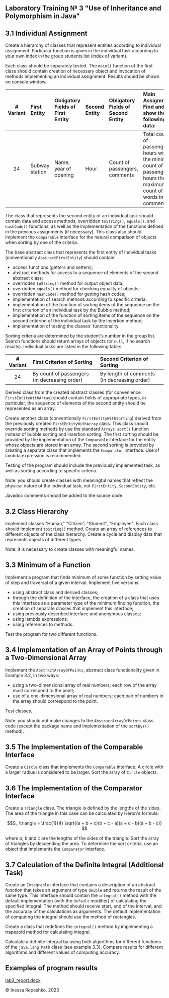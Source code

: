 ## Laboratory Training № 3 "Use of Inheritance and Polymorphism in Java"

## 3.1 Individual Assignment

Create a hierarchy of classes that represent entities according to individual assignment. Particular function is given in the individual task according to your own index in the group students list (index of variant).

Each class should be separately tested. The ```main()``` function of the first class should contain creation of necessary object and invocation of methods implementing an individual assignment. Results should be shown on console window.

| # Variant | First Entity   | Obligatory Fields of First Entity | Second Entity | Obligatory Fields of Second Entity | Main Assignment: Find and show the following data:                                                                  |
| :-------: | :------------- | :-------------------------------- | :------------ | :--------------------------------- | :------------------------------------------------------------------------------------------------------------------ |
| 24        | Subway station | Name, year of opening	           | Hour          | Count of passengers, comments	    | Total count of passengers, hours with the minimum count of passengers, hours the maximum count of words in comments |

The class that represents the second entity of an individual task should contain data and access methods, overridden ```toString()```, ```equals()```, and ```hashCode()``` functions, as well as the implementation of the functions defined in the previous assignments (if necessary). This class also should implement the ```Comparable``` interface for the natural comparison of objects when sorting by one of the criteria.

The base abstract class that represents the first entity of individual tasks (conventionally ```AbstractFirstEntity```) should contain:
* access functions (getters and setters);
* abstract methods for access to a sequence of elements of the second abstract class;
* overridden ```toString()``` method for output object data;
* overridden ```equals()``` method for checking equality of objects;
* overridden ```hashCode()``` method for getting hash codes;
* implementation of search methods according to specific criteria;
* implementation of the function of sorting items of the sequence on the first criterion of an individual task by the Bubble method;
* implementation of the function of sorting items of the sequence on the second criterion of the individual task by the Insertion method;
* implementation of testing the classes' functionality.

Sorting criteria are determined by the student's number in the group list. Search functions should return arrays of objects (or ```null```, if no search results). Individual tasks are listed in the following table:

| # Variant | First Criterion of Sorting                   | Second Criterion of Sorting                 |
| :-------: | :------------------------------------------- | :------------------------------------------ |
| 24        | By count of passengers (in decreasing order) | By length of comments (in decreasing order) |

Derived class from the created abstract classes (for convenience ```FirstEntityWithArray```) should contain fields of appropriate types, in particular, the sequence of elements of the second entity should be represented as an array.

Create another class (conventionally ```FirstEntityWithSorting```) derived from the previously created ```FirstEntityWithArray``` class. This class should override sorting methods by use the standard ```Arrays.sort()``` function instead of bubble sorting and insertion sorting. The first sorting should be provided by the implementation of the ```Comparable``` interface for the entity whose objects are stored in an array. The second sorting is provided by creating a separate class that implements the ```Comparator``` interface. Use of lambda expression is recommended.

Testing of the program should include the previously implemented task, as well as sorting according to specific criteria.

Note: you should create classes with meaningful names that reflect the physical nature of the individual task, not ```FirstEntity```, ```SecondEntity```, etc.

Javadoc comments should be added to the source code.

## 3.2 Class Hierarchy

Implement classes "Human," "Citizen", "Student", "Employee". Each class should implement ```toString()``` method. Create an array of references to different objects of the class hierarchy. Create a cycle and display data that represents objects of different types.

Note: it is necessary to create classes with meaningful names.

## 3.3 Minimum of a Function

Implement a program that finds minimum of some function by setting value of step and traversal of a given interval. Implement five versions:
* using abstract class and derived classes;
* through the definition of the interface, the creation of a class that uses this interface as a parameter type of the minimum finding function, the creation of separate classes that implement this interface;
* using previously described interface and anonymous classes;
* using lambda expressions;
* using references to methods.

Test the program for two different functions.

## 3.4 Implementation of an Array of Points through a Two-Dimensional Array

Implement the ```AbstractArrayOfPoints```, abstract class functionality given in Example 3.2, in two ways:
* using a two-dimensional array of real numbers; each row of the array must correspond to the point;
* use of a one-dimensional array of real numbers; each pair of numbers in the array should correspond to the point.

Test classes.

Note: you should not make changes to the ```AbstractArrayOfPoints``` class code (except the package name and implementation of the ```sortByY()``` method).

## 3.5 The Implementation of the Comparable Interface

Create a ```Circle``` class that implements the ```Comparable``` interface. A circle with a larger radius is considered to be larger. Sort the array of ```Circle``` objects.

## 3.6 The Implementation of the Comparator Interface

Create a ```Triangle``` class. The triangle is defined by the lengths of the sides. The area of the triangle in this case can be calculated by Heron's formula:

```math
S_ \triangle = \frac{1}{4} \sqrt{(a + b + c)(b + c - a)(a + c - b)(a + b - c)} 
```

where $`a`$, $`b`$ and $`c`$ are the lengths of the sides of the triangle. Sort the array of triangles by descending the area. To determine the sort criteria, use an object that implements the ```Comparator``` interface.

## 3.7 Calculation of the Definite Integral (Additional Task)

Create an ```Integrable``` interface that contains a description of an abstract function that takes an argument of type ```double``` and returns the result of the same type. This interface should contain the ```integral()``` method with the default implementation (with the ```default``` modifier) of calculating the specified integral. The method should receive start, end of the interval, and the accuracy of the calculations as arguments. The default implementation of computing the integral should use the method of rectangles.

Create a class that redefines the ```integral()``` method by implementing a trapezoid method for calculating integral.

Calculate a definite integral by using both algorithms for different functions of the ```java.lang.Math``` class (see example 3.3). Compare results for different algorithms and different values of computing accuracy.

## Examples of program results

[lab3_report.docx](https://github.com/InessaRepeshko/fundamentals-of-java-programming/blob/main/lab3/lab3_report.docx)

© Inessa Repeshko. 2023
